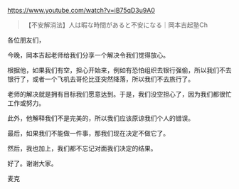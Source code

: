 https://www.youtube.com/watch?v=iB75qD3u9A0

> 【不安解消法】人は暇な時間があると不安になる｜岡本吉起塾Ch

各位朋友们，

今晚，岡本吉起老师给我们分享一个解决令我们觉得放心。

根据他，如果我们有空，担心开始来，例如有恐怕组织去银行强偷，所以我们不去银行了，或者一个飞机去哥伦比亚突然降落，所以我们不去旅行了。

老师的解决就是拥有目标我们愿意达到。于是，我们没空担心了，因为我们都很忙工作或努力。

此外，他解释我们不是完美的，所以我们应该原谅我们个人的错误。

最后，如果我们不能做一件事，那我们现在决定不做它了。

然后，我也加上，我们都不忘记对面我们决定的结果。

好了。谢谢大家。

麦克
